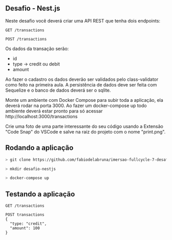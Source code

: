 ## Desafio - Nest.js

Neste desafio você deverá criar uma API REST que tenha dois endpoints:

```
GET /transactions
```
```
POST /transactions
```

Os dados da transação serão:

 - id
 - type -> credit ou debit
 - amount

Ao fazer o cadastro os dados deverão ser validados pelo class-validator como feito na primeira aula.
A persistência de dados deve ser feita com Sequelize e o banco de dados deverá ser o sqlite.

Monte um ambiente com Docker Compose para subir toda a aplicação, ela deverá rodar na porta 3000.
Ao fazer um docker-compose up todo ambiente deverá estar pronto para só acessar http://localhost:3000/transactions

Crie uma foto de uma parte interessante do seu código usando a Extensão "Code Snap" do VSCode e salve na raiz do projeto com o nome "print.png".

## Rodando a aplicação

```bash
> git clone https://github.com/fabiodelabruna/imersao-fullcycle-7-desafios.git

> mkdir desafio-nestjs

> docker-compose up
```

## Testando a aplicação

```
GET /transactions
```
```
POST transactions
{
  "type: "credit",
  "amount": 100
}
```

